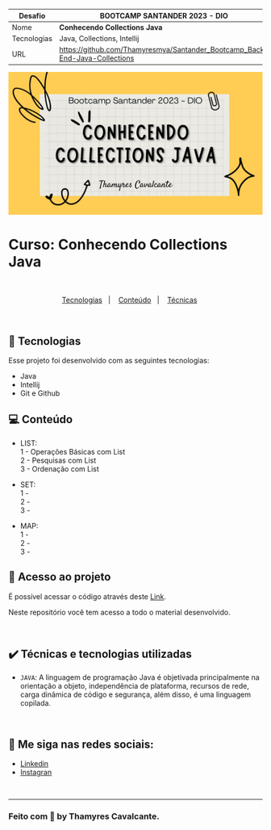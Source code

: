 
| Desafio | BOOTCAMP SANTANDER 2023 - DIO  |
| -------------  |--------------------------------|
| Nome        | **Conhecendo Collections Java**  
| Tecnologias | Java, Collections, Intellij                 
| URL         | https://github.com/Thamyresmya/Santander_Bootcamp_Back-End-Java-Collections


![](geral/Capa.jpg)


# Curso: Conhecendo Collections Java


<br>

<p align="center">
  <a href="#-tecnologias">Tecnologias</a>&nbsp;&nbsp;&nbsp;|&nbsp;&nbsp;&nbsp;  
  <a href="#-conteudo">Conteúdo</a>&nbsp;&nbsp;&nbsp;|&nbsp;&nbsp;&nbsp;  
  <a href="#-tecnica">Técnicas</a>&nbsp;&nbsp;&nbsp;&nbsp;&nbsp;&nbsp;
</p>

<br>


## 🚀 Tecnologias

Esse projeto foi desenvolvido com as seguintes tecnologias:

- Java
- Intellij
- Git e Github


## 💻 Conteúdo

* LIST:<br>
1 - Operações Básicas com List <br>
2 - Pesquisas com List <br>
3 - Ordenação com List <br>

* SET:<br>
1 -  <br>
2 -  <br>
3 -  <br>

* MAP:<br>
1 -  <br>
2 -  <br>
3 -  <br>

## 📁 Acesso ao projeto

É possível acessar o código através deste [Link](https://github.com/Thamyresmya/Santander_Bootcamp_Back-End-Java-Collections).

Neste repositório você tem acesso a todo o material desenvolvido.

<br>

## ✔️ Técnicas e tecnologias utilizadas

- `JAVA`:  A linguagem de programação Java é objetivada principalmente na orientação a objeto, independência de plataforma, recursos de rede, carga dinâmica de código e segurança, além disso, é uma linguagem copilada.

<br>


## 🔗 Me siga nas redes sociais:
- [Linkedin](https://www.linkedin.com/in/thamyrescavalcante/)
- [Instagran](https://www.instagram.com/thamyres__cavalcante/)

<br>

---

### Feito com 💜 by Thamyres Cavalcante.